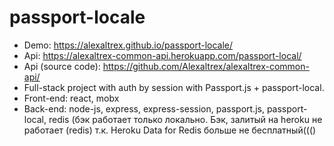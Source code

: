 # passport-locale
* Demo: https://alexaltrex.github.io/passport-locale/
* Api: https://alexaltrex-common-api.herokuapp.com/passport-local/
* Api (source code): https://github.com/Alexaltrex/alexaltrex-common-api/
* Full-stack project with auth by session with Passport.js + passport-local.
* Front-end: react, mobx
* Back-end: node-js, express, express-session, passport.js, passport-local, redis (бэк работает только локально. Бэк, залитый на heroku не работает (redis) т.к. Heroku Data for Redis больше не бесплатный((()
